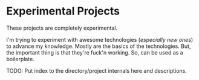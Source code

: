 # Experimental Projects

These projects are completely experimental.

I'm trying to experiment with awesome technologies (_especially new ones_) to
advance my knowledge. Mostly are the basics of the technologies. But, the
important thing is that they're fuck'n working. So, can be used as a boilerplate.

TODO: Put index to the directory/project internals here and descriptions.
